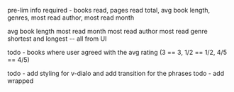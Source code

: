 pre-lim info required - books read, pages read total, avg book length, genres, most read author, most read month


avg book length
most read month
most read author
most read genre
shortest and longest -- all from UI

todo - books where user agreed with the avg rating (3 == 3, 1/2 == 1/2, 4/5 == 4/5)


todo - add styling for v-dialo and add transition for the phrases
todo - add wrapped